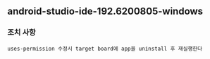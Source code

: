 ## android-studio-ide-192.6200805-windows
### 조치 사항
	uses-permission 수정시 target board에 app을 uninstall 후 재실행한다
